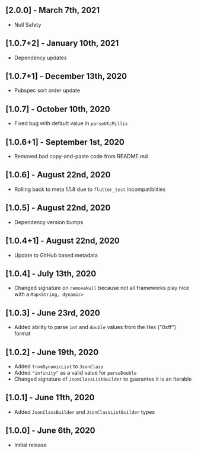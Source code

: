 ## [2.0.0] - March 7th, 2021

* Null Safety


## [1.0.7+2] - January 10th, 2021

* Dependency updates


## [1.0.7+1] - December 13th, 2020

* Pubspec sort order update


## [1.0.7] - October 10th, 2020

* Fixed bug with default value in `parseUtcMillis`


## [1.0.6+1] - September 1st, 2020

* Removed bad copy-and-paste code from README.md


## [1.0.6] - August 22nd, 2020

* Rolling back to meta 1.1.8 due to `flutter_test` incompatiblities


## [1.0.5] - August 22nd, 2020

* Dependency version bumps


## [1.0.4+1] - August 22nd, 2020

* Update to GitHub based metadata


## [1.0.4] - July 13th, 2020

* Changed signature on `removeNull` because not all frameworks play nice with a `Map<String, dynamic>`


## [1.0.3] - June 23rd, 2020

* Added ability to parse `int` and `double` values from the Hex ("0xff") format


## [1.0.2] - June 19th, 2020

* Added `fromDynamicList` to `JsonClass`
* Added `"infinity"` as a valid value for `parseDouble`
* Changed signature of `JsonClassListBuilder` to guarantee it is an Iterable


## [1.0.1] - June 11th, 2020

* Added `JsonClassBuilder` and `JsonClassListBuilder` types


## [1.0.0] - June 6th, 2020

* Initial release
